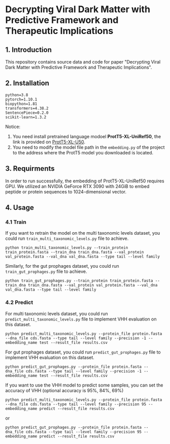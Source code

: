 # Decrypting Viral Dark Matter with Predictive Framework and Therapeutic Implications

## 1. Introduction
This repository contains source data and code for paper "Decrypting Viral Dark Matter with Predictive Framework and Therapeutic Implications".

## 2. Installation
```
python=3.8
pytorch=1.10.1
biopython=1.81
transformers=4.38.2
SentencePiece=0.2.0
scikit-learn=1.3.2
```
Notice:
1. You need install pretrained language modoel **ProtT5-XL-UniRef50**, the link is provided on [ProtT5-XL-U50](https://github.com/agemagician/ProtTrans#models).
2. You need to modify the model file path in the ``embedding.py`` of the project to the address where the ProtT5 model you downloaded is located.

## 3. Requirments
In order to run successfully, the embedding of ProtT5-XL-UniRef50 requires GPU. We utilized an NVIDIA GeForce RTX 3090 with 24GiB to embed peptide or protein sequences to 1024-dimensional vector.

## 4. Usage
### 4.1 Train
If you want to retrain the model on the multi taxonomic levels dataset, you could run ``train_multi_taxonomic_levels.py`` file to achieve.
```
python train_multi_taxonomic_levels.py --train_protein train_protein.fasta --train_dna train_dna.fasta --val_protein val_protein.fasta --val_dna val_dna.fasta --type tail --level family
```
Similarly, for the gut prophages dataset, you could run ``train_gut_prophages.py`` file to achieve.
```
python train_gut_prophages.py --train_protein train_protein.fasta --train_dna train_dna.fasta --val_protein val_protein.fasta --val_dna val_dna.fasta --type tail --level family
```

### 4.2 Predict
For multi taxonomic levels dataset, you could run ``predict_multi_taxonomic_levels.py`` file to implement VHH evaluation on this dataset.
```
python predict_multi_taxonomic_levels.py --protein_file protein.fasta --dna_file cds.fasta --type tail --level family --precision -1 --embedding_name test --result_file results.csv
```

For gut prophages dataset, you could run ``predict_gut_prophages.py`` file to implement VHH evaluation on this dataset.
```
python predict_gut_prophages.py --protein_file protein.fasta --dna_file cds.fasta --type tail --level family --precision -1 --embedding_name test --result_file results.csv
```

If you want to use the VHH model to predict some samples, you can set the accuracy of VHH (optional accuracy is 95%, 84%, 69%)

```
python predict_multi_taxonomic_levels.py --protein_file protein.fasta --dna_file cds.fasta --type tail --level family --precision 95 --embedding_name predict --result_file results.csv
```
or
```
python predict_gut_prophages.py --protein_file protein.fasta --dna_file cds.fasta --type tail --level family --precision 95 --embedding_name predict --result_file results.csv
```

